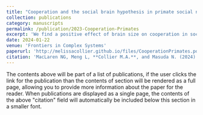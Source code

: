 ```yaml
---
title: "Cooperation and the social brain hypothesis in primate social networks"
collection: publications
category: manuscripts
permalink: /publication/2023-Cooperation-Primates
excerpt: 'We find a positive effect of brain size on cooperation in social networks even after controlling for the effect of other structural properties of networks that are known to promote cooperation.'
date: 2024-01-22
venue: 'Frontiers in Complex Systems'
paperurl: 'http://melissacollier.github.io/files/CooperationPrimates.pdf'
citation: 'MacLaren NG, Meng L, **Collier M.A.**, and Masuda N. (2024) $quot;Cooperation and the social brain hypothesis in primate social networks.&quot; <i>Frontiers in Complex Systems</i>. 1:1344094. doi: 10.3389/fcpxs.2023.1344094 '
---
```


The contents above will be part of a list of publications, if the user clicks the link for the publication than the contents of section will be rendered as a full page, allowing you to provide more information about the paper for the reader. When publications are displayed as a single page, the contents of the above "citation" field will automatically be included below this section in a smaller font.